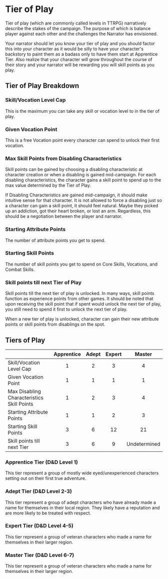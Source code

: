 # Tier of Play

Tier of play (which are commonly called levels in TTRPG) narratively describe the stakes of the campaign. The purpose of which is balance player against each other and the challenges the Narrator has envisioned.

Your narrator should let you know your tier of play and you should factor this into your character as it would be silly to have your character's backstory to paint them as a badass only to have them start at Apprentice Tier. Also realize that your character will grow throughout the course of their story and your narrator will be rewarding you will skill points as you play.

## Tier of Play Breakdown

### Skill/Vocation Level Cap

This is the maximum you can take any skill or vocation level to in the tier of play.

### Given Vocation Point

This is a free Vocation point every character can spend to unlock their first vocation.

### Max Skill Points from Disabling Characteristics

Skill points can be gained by choosing a disabling characteristic at character creation or when a disabling is gained mid-campaign. For each disabling characteristics, the character gains a skill point to spend up to the max value determined by the Tier of Play.

If Disabling Characteristics are gained mid-campaign, it should make intuitive sense for that character. It is not allowed to force a disabling just so a character can gain a skill point, it should feel natural. Maybe they picked up an addiction, got their heart broken, or lost an arm. Regardless, this should be a negotiation between the player and narrator.

### Starting Attribute Points

The number of attribute points you get to spend.

### Starting Skill Points

The number of skill points you get to spend on Core Skills, Vocations, and Combat Skills.

### Skill points till next Tier of Play

Skill points till the next tier of play is unlocked. In many ways, skill points function as experience points from other games. It should be noted that upon receiving the skill point that if spent would unlock the next tier of play, you still need to spend it first to unlock the next tier of play.

When a new tier of play is unlocked, character can gain their new attribute points or skill points from disablings on the spot.

## Tiers of Play

|                                                 | Apprentice | Adept | Expert |    Master    |
| ----------------------------------------------- | :--------: | :---: | :----: | :----------: |
| Skill/Vocation Level Cap                        |     1     |   2   |   3   |      4      |
| Given Vocation Point                            |     1     |   1   |   1   |      1      |
| Max Disabling Characteristics<br />Skill Points |     1     |   2   |   3   |      4      |
| Starting Attribute Points                       |     1     |   1   |   2   |      3      |
| Starting Skill Points                           |     3     |   6   |   12   |      21      |
| Skill points till next Tier                     |     3     |   6   |   9   | Undetermined |

### Apprentice Tier (D&D Level 1)

This tier represent a group of mostly wide eyed/unexperienced characters setting out on their first true adventure.

### Adept Tier (D&D Level 2-3)

This tier represent a group of adept characters who have already made a name for themselves in their local region. They likely have a reputation and are more likely to be treated with respect.

### Expert Tier (D&D Level 4-5)

This tier represent a group of veteran characters who made a name for themselves in their larger region.

### Master Tier (D&D Level 6-7)

This tier represent a group of veteran characters who made a name for themselves in their larger region.
